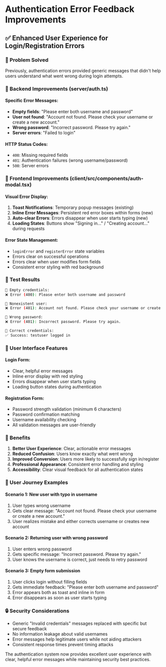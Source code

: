# Authentication Error Feedback Improvements

## ✅ Enhanced User Experience for Login/Registration Errors

### 🎯 Problem Solved
Previously, authentication errors provided generic messages that didn't help users understand what went wrong during login attempts.

### 🔧 Backend Improvements (server/auth.ts)

#### Specific Error Messages:
- **Empty fields**: "Please enter both username and password"
- **User not found**: "Account not found. Please check your username or create a new account."
- **Wrong password**: "Incorrect password. Please try again."
- **Server errors**: "Failed to login"

#### HTTP Status Codes:
- `400`: Missing required fields
- `401`: Authentication failures (wrong username/password)
- `500`: Server errors

### 🎨 Frontend Improvements (client/src/components/auth-modal.tsx)

#### Visual Error Display:
1. **Toast Notifications**: Temporary popup messages (existing)
2. **Inline Error Messages**: Persistent red error boxes within forms (new)
3. **Auto-clear Errors**: Errors disappear when user starts typing (new)
4. **Loading States**: Buttons show "Signing in..." / "Creating account..." during requests

#### Error State Management:
- `loginError` and `registerError` state variables
- Errors clear on successful operations
- Errors clear when user modifies form fields
- Consistent error styling with red background

### 🧪 Test Results

```bash
📝 Empty credentials:
❌ Error (400): Please enter both username and password

📝 Nonexistent user:
❌ Error (401): Account not found. Please check your username or create a new account.

📝 Wrong password:
❌ Error (401): Incorrect password. Please try again.

📝 Correct credentials:
✅ Success: testuser logged in
```

### 🎨 User Interface Features

#### Login Form:
- Clear, helpful error messages
- Inline error display with red styling
- Errors disappear when user starts typing
- Loading button states during authentication

#### Registration Form:
- Password strength validation (minimum 6 characters)
- Password confirmation matching
- Username availability checking
- All validation messages are user-friendly

### 🚀 Benefits

1. **Better User Experience**: Clear, actionable error messages
2. **Reduced Confusion**: Users know exactly what went wrong
3. **Improved Conversion**: Users more likely to successfully sign in/register
4. **Professional Appearance**: Consistent error handling and styling
5. **Accessibility**: Clear visual feedback for all authentication states

### 🎯 User Journey Examples

#### Scenario 1: New user with typo in username
1. User types wrong username
2. Gets clear message: "Account not found. Please check your username or create a new account."
3. User realizes mistake and either corrects username or creates new account

#### Scenario 2: Returning user with wrong password
1. User enters wrong password
2. Gets specific message: "Incorrect password. Please try again."
3. User knows the username is correct, just needs to retry password

#### Scenario 3: Empty form submission
1. User clicks login without filling fields
2. Gets immediate feedback: "Please enter both username and password"
3. Error appears both as toast and inline in form
4. Error disappears as soon as user starts typing

### 🔒 Security Considerations

- Generic "Invalid credentials" messages replaced with specific but secure feedback
- No information leakage about valid usernames
- Error messages help legitimate users while not aiding attackers
- Consistent response times prevent timing attacks

The authentication system now provides excellent user experience with clear, helpful error messages while maintaining security best practices.